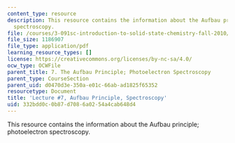 ```yaml
---
content_type: resource
description: This resource contains the information about the Aufbau principle; photoelectron
  spectroscopy.
file: /courses/3-091sc-introduction-to-solid-state-chemistry-fall-2010/332bdd0c0b87d7086a0254a4cab648d4_MIT3_091SCF09_lec7.pdf
file_size: 1186907
file_type: application/pdf
learning_resource_types: []
license: https://creativecommons.org/licenses/by-nc-sa/4.0/
ocw_type: OCWFile
parent_title: 7. The Aufbau Principle; Photoelectron Spectroscopy
parent_type: CourseSection
parent_uid: d0470d3e-350a-e01c-66ab-ad1825f65352
resourcetype: Document
title: 'Lecture #7, Aufbau Principle, Spectroscopy'
uid: 332bdd0c-0b87-d708-6a02-54a4cab648d4
---
```

This resource contains the information about the Aufbau principle; photoelectron spectroscopy.